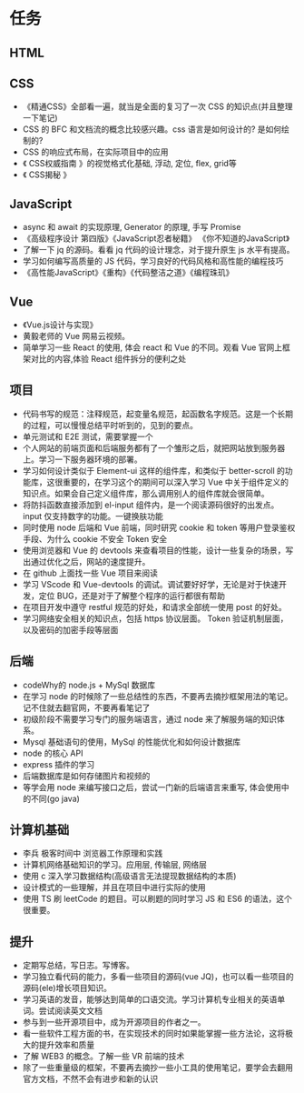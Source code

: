 <!--
 * @Author: x09898 coder_xujie@163.com
 * @Date: 2022-05-09 20:54:40
 * @LastEditors: xujie 1607526161@qq.com
 * @LastEditTime: 2023-02-23 22:19:41
 * @FilePath: \HTML-CSS-Javascript-\待解决的知识点\稍后的学习要务.md
 * @Description: 长久的学习任务安排
-->
# 任务

## HTML

## CSS

* 《精通CSS》全部看一遍，就当是全面的复习了一次 CSS 的知识点(并且整理一下笔记)
* CSS 的 BFC 和文档流的概念比较感兴趣。css 语言是如何设计的? 是如何绘制的?
* CSS 的响应式布局，在实际项目中的应用
* 《 CSS权威指南 》的视觉格式化基础, 浮动, 定位, flex, grid等
* 《 CSS揭秘 》

## JavaScript

* async 和 await 的实现原理, Generator 的原理, 手写 Promise
* 《高级程序设计 第四版》《JavaScript忍者秘籍》 《你不知道的JavaScript》
* 了解一下 jq 的源码。看看 jq 代码的设计理念，对于提升原生 js 水平有提高。
* 学习如何编写高质量的 JS 代码，学习良好的代码风格和高性能的编程技巧
* 《高性能JavaScript》《重构》《代码整洁之道》《编程珠玑》

## Vue

* 《Vue.js设计与实现》
* 黄毅老师的 Vue 网易云视频。
* 简单学习一些 React 的使用, 体会 react 和 Vue 的不同。观看 Vue 官网上框架对比的内容,体验 React 组件拆分的便利之处

## 项目

* 代码书写的规范：注释规范，起变量名规范，起函数名字规范。这是一个长期的过程，可以慢慢总结平时听到的，见到的要点。
* 单元测试和 E2E 测试，需要掌握一个
* 个人网站的前端页面和后端服务都有了一个雏形之后，就把网站放到服务器上。学习一下服务器环境的部署。
* 学习如何设计类似于 Element-ui 这样的组件库，和类似于 better-scroll 的功能库，这很重要的，在学习这个的期间可以深入学习 Vue 中关于组件定义的知识点。如果会自己定义组件库，那么调用别人的组件库就会很简单。
* 将防抖函数直接添加到 el-input 组件内，是一个阅读源码很好的出发点。input 仅支持数字的功能。一键换肤功能
* 同时使用 node 后端和 Vue 前端，同时研究 cookie 和 token 等用户登录鉴权手段、为什么 cookie 不安全 Token 安全
* 使用浏览器和 Vue 的 devtools 来查看项目的性能，设计一些复杂的场景，写出通过优化之后，网站的速度提升。
* 在 github 上面找一些 Vue 项目来阅读
* 学习 VScode 和 Vue-devtools 的调试。调试要好好学，无论是对于快速开发，定位 BUG，还是对于了解整个程序的运行都很有帮助
* 在项目开发中遵守 restful 规范的好处，和请求全部统一使用 post 的好处。
* 学习网络安全相关的知识点，包括 https 协议层面。 Token 验证机制层面，以及密码的加密手段等层面

## 后端

* codeWhy的 node.js + MySql 数据库
* 在学习 node 的时候除了一些总结性的东西，不要再去摘抄框架用法的笔记。记不住就去翻官网，不要再看笔记了
* 初级阶段不需要学习专门的服务端语言，通过 node 来了解服务端的知识体系。
* Mysql 基础语句的使用，MySql 的性能优化和如何设计数据库
* node 的核心 API
* express 插件的学习
* 后端数据库是如何存储图片和视频的
* 等学会用 node 来编写接口之后，尝试一门新的后端语言来重写, 体会使用中的不同(go java)

## 计算机基础

* 李兵 极客时间中 浏览器工作原理和实践
* 计算机网络基础知识的学习。应用层, 传输层, 网络层
* 使用 c 深入学习数据结构(高级语言无法提现数据结构的本质)
* 设计模式的一些理解，并且在项目中进行实际的使用
* 使用 TS 刷 leetCode 的题目。可以刷题的同时学习 JS 和 ES6 的语法，这个很重要。

## 提升

* 定期写总结，写日志。写博客。
* 学习独立看代码的能力，多看一些项目的源码(vue JQ)，也可以看一些项目的源码(ele)增长项目知识。
* 学习英语的发音，能够达到简单的口语交流。学习计算机专业相关的英语单词。尝试阅读英文文档
* 参与到一些开源项目中，成为开源项目的作者之一。
* 看一些软件工程方面的书，在实现技术的同时如果能掌握一些方法论，这将极大的提升效率和质量
* 了解 WEB3 的概念。了解一些 VR 前端的技术
* 除了一些重量级的框架，不要再去摘抄一些小工具的使用笔记，要学会去翻用官方文档，不然不会有进步和新的认识

